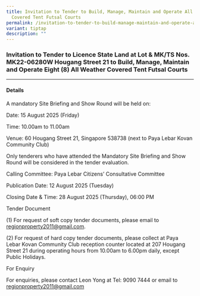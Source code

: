 ```yaml
---
title: Invitation to Tender to Build, Manage, Maintain and Operate All Weather
  Covered Tent Futsal Courts
permalink: /invitation-to-tender-to-build-manage-maintain-and-operate-all-weather-covered-tent-futsal-courts/
variant: tiptap
description: ""
---
```

<h3>Invitation to Tender to Licence State Land at Lot &amp; MK/TS Nos. MK22-06280W Hougang Street 21 to Build, Manage, Maintain and Operate Eight (8) All Weather Covered Tent Futsal Courts</h3>
<hr>
<h4>Details</h4>
<p>A mandatory Site Briefing and Show Round will be held on:</p>
<p>Date: 15 August 2025 (Friday)</p>
<p>Time: 10.00am to 11.00am</p>
<p>Venue: 60 Hougang Street 21, Singapore 538738 (next to Paya Lebar Kovan
Community Club)</p>
<p>Only tenderers who have attended the Mandatory Site Briefing and Show
Round will be considered in the tender evaluation.</p>
<p>Calling Committee: Paya Lebar Citizens’ Consultative Committee</p>
<p>Publication Date: 12 August 2025 (Tuesday)</p>
<p>Closing Date &amp; Time: 28 August 2025 (Thursday), 06:00 PM</p>
<p>Tender Document</p>
<p>(1) For request of soft copy tender documents, please email to <a href="mailto:regionproperty2011@gmail.com" rel="noopener noreferrer nofollow" target="_blank">regionproperty2011@gmail.com</a>.</p>
<p>(2) For request of hard copy tender documents, please collect at Paya
Lebar Kovan Community Club reception counter located at 207 Hougang Street
21 during operating hours from 10.00am to 6.00pm daily, except Public Holidays.</p>
<p>For Enquiry</p>
<p>For enquiries, please contact Leon Yong at Tel: 9090 7444 or email to
<a href="mailto:regionproperty2011@gmail.com" rel="noopener noreferrer nofollow" target="_blank">regionproperty2011@gmail.com</a>
</p>
<p></p>